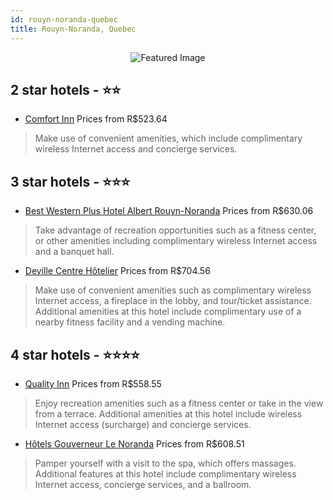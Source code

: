 ```yaml
---
id: rouyn-noranda-quebec
title: Rouyn-Noranda, Quebec
---
```


<center><img src="https://i.travelapi.com/hotels/2000000/1190000/1184000/1183950/bad620cc_z.jpg" alt="Featured Image" /></center>


##  2 star hotels - ⭐️⭐️

-    [Comfort Inn](https://us.hurb.com/hotels/rouyn-noranda/comfort-inn-JNP-JP063381?cmp=18055) Prices from R$523.64
   > Make use of convenient amenities, which include complimentary wireless Internet access and concierge services.

##  3 star hotels - ⭐️⭐️⭐️

-    [Best Western Plus Hotel Albert Rouyn-Noranda](https://us.hurb.com/hotels/rouyn-noranda/best-western-plus-hotel-albert-rouyn-noranda-JNP-JP733586?cmp=18055) Prices from R$630.06
   > Take advantage of recreation opportunities such as a fitness center, or other amenities including complimentary wireless Internet access and a banquet hall.
-    [Deville Centre Hôtelier](https://us.hurb.com/hotels/rouyn-noranda/deville-centre-hotelier-JNP-JP954266?cmp=18055) Prices from R$704.56
   > Make use of convenient amenities such as complimentary wireless Internet access, a fireplace in the lobby, and tour/ticket assistance. Additional amenities at this hotel include complimentary use of a nearby fitness facility and a vending machine.

##  4 star hotels - ⭐️⭐️⭐️⭐️

-    [Quality Inn](https://us.hurb.com/hotels/rouyn-noranda/quality-inn-JNP-JP784889?cmp=18055) Prices from R$558.55
   > Enjoy recreation amenities such as a fitness center or take in the view from a terrace. Additional amenities at this hotel include wireless Internet access (surcharge) and concierge services.
-    [Hôtels Gouverneur Le Noranda](https://us.hurb.com/hotels/rouyn-noranda/hotels-gouverneur-le-noranda-JNP-JP022594?cmp=18055) Prices from R$608.51
   > Pamper yourself with a visit to the spa, which offers massages. Additional features at this hotel include complimentary wireless Internet access, concierge services, and a ballroom.
